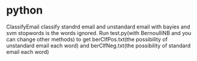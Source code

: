 # python
ClassifyEmail
classify standrd email and unstandard email with bayies and svm
stopwords is the words ignored. Run test.py(with BernoulliNB and you can change other methods) to get berClfPos.txt(the possibility of unstandard email each word) and berClfNeg.txt(the possibility of standard email each word)

